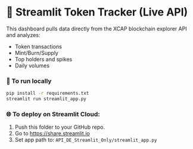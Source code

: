 # 📡 Streamlit Token Tracker (Live API)

This dashboard pulls data directly from the XCAP blockchain explorer API and analyzes:

- Token transactions
- Mint/Burn/Supply
- Top holders and spikes
- Daily volumes

### 🚀 To run locally
```bash
pip install -r requirements.txt
streamlit run streamlit_app.py
```

### 🌐 To deploy on Streamlit Cloud:
1. Push this folder to your GitHub repo.
2. Go to https://share.streamlit.io
3. Set app path to: `API_DE_Streamlit_Only/streamlit_app.py`
